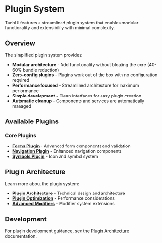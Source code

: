 # Plugin System

TachUI features a streamlined plugin system that enables modular functionality and extensibility with minimal complexity.

## Overview

The simplified plugin system provides:

- **Modular architecture** - Add functionality without bloating the core (40-60% bundle reduction)
- **Zero-config plugins** - Plugins work out of the box with no configuration required
- **Performance focused** - Streamlined architecture for maximum performance
- **Simple development** - Clean interfaces for easy plugin creation
- **Automatic cleanup** - Components and services are automatically managed

## Available Plugins

### Core Plugins

- **[Forms Plugin](/plugins/forms)** - Advanced form components and validation
- **[Navigation Plugin](/structure/navigation)** - Enhanced navigation components
- **[Symbols Plugin](/structure/symbols)** - Icon and symbol system

## Plugin Architecture

Learn more about the plugin system:

- **[Plugin Architecture](/plugin-architecture)** - Technical design and architecture
- **[Plugin Optimization](/plugin-system-optimization)** - Performance considerations
- **[Advanced Modifiers](/advanced-modifiers)** - Modifier system extensions

## Development

For plugin development guidance, see the [Plugin Architecture](/plugin-architecture) documentation.